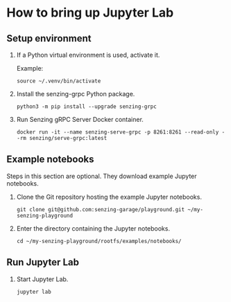 # How to bring up Jupyter Lab

## Setup environment

1. If a Python virtual environment is used, activate it.

   Example:

    ```console
    source ~/.venv/bin/activate
    ```

1. Install the senzing-grpc Python package.

    ```console
    python3 -m pip install --upgrade senzing-grpc
    ```

1. Run Senzing gRPC Server Docker container.

    ```console
    docker run -it --name senzing-serve-grpc -p 8261:8261 --read-only --rm senzing/serve-grpc:latest
    ```

## Example notebooks

Steps in this section are optional.
They download example Jupyter notebooks.

1. Clone the Git repository hosting the example Jupyter notebooks.

    ```console
    git clone git@github.com:senzing-garage/playground.git ~/my-senzing-playground
    ```

1. Enter the directory containing the Jupyter notebooks.

    ```console
    cd ~/my-senzing-playground/rootfs/examples/notebooks/
    ```

## Run Jupyter Lab

1. Start Jupyter Lab.

    ```console
    jupyter lab
    ```
